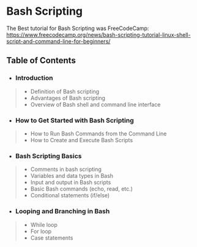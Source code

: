 # Bash Scripting

The Best tutorial for Bash Scripting was FreeCodeCamp: https://www.freecodecamp.org/news/bash-scripting-tutorial-linux-shell-script-and-command-line-for-beginners/

## Table of Contents

* ### Introduction
> * Definition of Bash scripting
> * Advantages of Bash scripting
> * Overview of Bash shell and command line interface

* ### How to Get Started with Bash Scripting
> * How to Run Bash Commands from the Command Line
> * How to Create and Execute Bash Scripts

* ### Bash Scripting Basics
> * Comments in bash scripting
> * Variables and data types in Bash
> * Input and output in Bash scripts
> * Basic Bash commands (echo, read, etc.)
> * Conditional statements (if/else)

* ### Looping and Branching in Bash
> * While loop
> * For loop
> * Case statements
